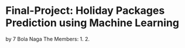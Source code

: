 # Final-Project: Holiday Packages Prediction using Machine Learning
by 7 Bola Naga
The Members:
1. 
2.

